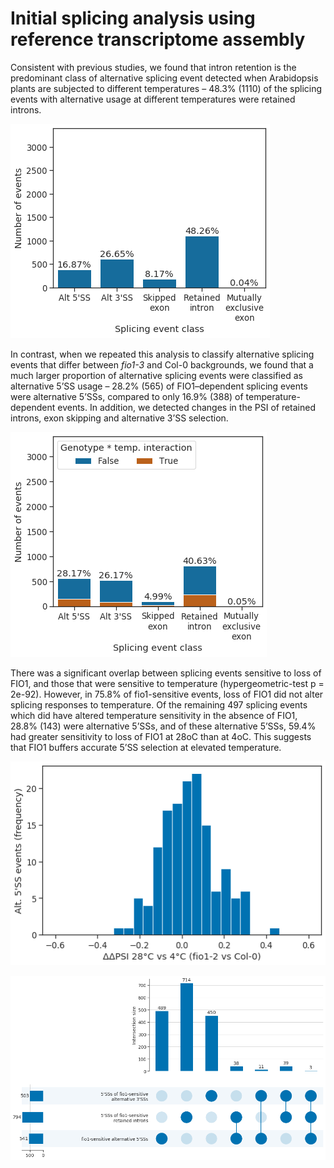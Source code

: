 # Initial splicing analysis using reference transcriptome assembly



Consistent with previous studies, we found that intron retention is the predominant class of alternative splicing event detected when Arabidopsis plants are subjected to different temperatures – 48.3% (1110) of the splicing events with alternative usage at different temperatures were retained introns.




    
![png](psi_fit_ref.py_files/psi_fit_ref.py_6_1.png)
    



In contrast, when we repeated this analysis to classify alternative splicing events that differ between *fio1-3* and Col-0 backgrounds, we found that a much larger proportion of alternative splicing events were classified as alternative 5’SS usage – 28.2% (565) of FIO1–dependent splicing events were alternative 5’SSs, compared to only 16.9% (388) of temperature-dependent events. In addition, we detected changes in the PSI of retained introns, exon skipping and alternative 3’SS selection.




    
![png](psi_fit_ref.py_files/psi_fit_ref.py_7_1.png)
    



There was a significant overlap between splicing events sensitive to loss of FIO1, and those that were sensitive to temperature (hypergeometric-test p = 2e-92). However, in 75.8% of fio1-sensitive events, loss of FIO1 did not alter splicing responses to temperature. Of the remaining 497 splicing events which did have altered temperature sensitivity in the absence of FIO1, 28.8% (143) were alternative 5’SSs, and of these alternative 5’SSs, 59.4% had greater sensitivity to loss of FIO1 at 28oC than at 4oC. This suggests that FIO1 buffers accurate 5’SS selection at elevated temperature.




    
![png](psi_fit_ref.py_files/psi_fit_ref.py_9_1.png)
    



    
![png](psi_fit_ref.py_files/psi_fit_ref.py_10_0.png)
    

